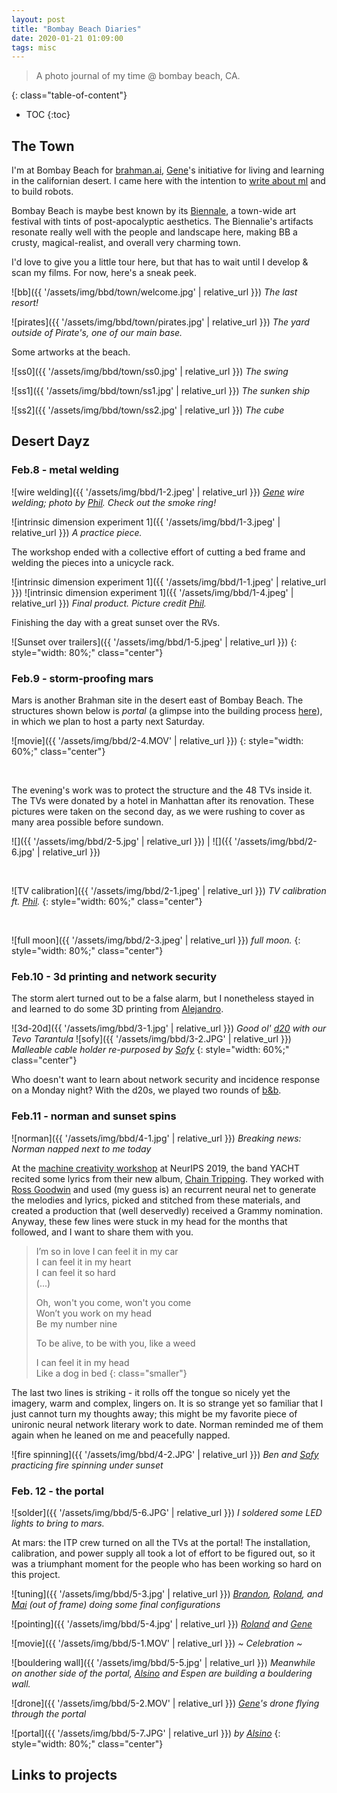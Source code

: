 ```yaml
---
layout: post
title: "Bombay Beach Diaries"
date: 2020-01-21 01:09:00
tags: misc
---
```


> A photo journal of my time @ bombay beach, CA.

<!--more-->


{: class="table-of-content"}
* TOC
{:toc}

## The Town
I'm at Bombay Beach for [brahman.ai](https://brahman.ai), [Gene](https://genekogan.com)'s initiative for living and learning in the californian desert. I came here with the intention to [write about ml](https://ml4a.github.io) and to build robots.

Bombay Beach is maybe best known by its [Biennale](http://www.bombaybeachbiennale.org), a town-wide art festival with tints of post-apocalyptic aesthetics. The Biennalie's artifacts resonate really well with the people and landscape here, making BB a crusty, magical-realist, and overall very charming town. 

I'd love to give you a little tour here, but that has to wait until I develop & scan my films. For now, here's a sneak peek.

![bb]({{ '/assets/img/bbd/town/welcome.jpg' | relative_url }})
*The last resort!*

![pirates]({{ '/assets/img/bbd/town/pirates.jpg' | relative_url }})
*The yard outside of Pirate's, one of our main base.*

Some artworks at the beach.

![ss0]({{ '/assets/img/bbd/town/ss0.jpg' | relative_url }})
*The swing*

![ss1]({{ '/assets/img/bbd/town/ss1.jpg' | relative_url }})
*The sunken ship*

![ss2]({{ '/assets/img/bbd/town/ss2.jpg' | relative_url }})
*The cube*

## Desert Dayz

### Feb.8 - metal welding

![wire welding]({{ '/assets/img/bbd/1-2.jpeg' | relative_url }})
*[Gene](https://genekogan.com) wire welding; photo by [Phil](https://phillipstearns.com). Check out the smoke ring!*

![intrinsic dimension experiment 1]({{ '/assets/img/bbd/1-3.jpeg' | relative_url }})
*A practice piece.*

The workshop ended with a collective effort of cutting a bed frame and welding the pieces into a unicycle rack.

![intrinsic dimension experiment 1]({{ '/assets/img/bbd/1-1.jpeg' | relative_url }})
![intrinsic dimension experiment 1]({{ '/assets/img/bbd/1-4.jpeg' | relative_url }})
*Final product. Picture credit [Phil](https://phillipstearns.com).*

Finishing the day with a great sunset over the RVs.

![Sunset over trailers]({{ '/assets/img/bbd/1-5.jpeg' | relative_url }})
{: style="width: 80%;" class="center"}


### Feb.9 - storm-proofing mars

Mars is another Brahman site in the desert east of Bombay Beach. The structures shown below is _portal_ (a glimpse into the building process [here](https://www.instagram.com/p/B7eYyg0Ba1K/)), in which we plan to host a party next Saturday. 

![movie]({{ '/assets/img/bbd/2-4.MOV' | relative_url }})
{: style="width: 60%;" class="center"}

&nbsp;

The evening's work was to protect the structure and the 48 TVs inside it. The TVs were donated by a hotel in Manhattan after its renovation. These pictures were taken on the second day, as we were rushing to cover as many area possible before sundown.

![]({{ '/assets/img/bbd/2-5.jpg' | relative_url }})  |  ![]({{ '/assets/img/bbd/2-6.jpg' | relative_url }})

&nbsp;

![TV calibration]({{ '/assets/img/bbd/2-1.jpeg' | relative_url }})
*TV calibration ft. [Phil](https://phillipstearns.com).*
{: style="width: 60%;" class="center"} 

&nbsp;


![full moon]({{ '/assets/img/bbd/2-3.jpeg' | relative_url }})
*full moon.*
{: style="width: 80%;" class="center"} 


### Feb.10 - 3d printing and network security

The storm alert turned out to be a false alarm, but I nonetheless stayed in and learned to do some 3D printing from [Alejandro](https://github.com/alejandrosame).

![3d-20d]({{ '/assets/img/bbd/3-1.jpg' | relative_url }})
*Good ol' [d20](https://www.thingiverse.com/thing:955433) with our Tevo Tarantula*
![sofy]({{ '/assets/img/bbd/3-2.JPG' | relative_url }})
*Malleable cable holder re-purposed by [Sofy](https://soniayuditskaya.tumblr.com/)*
{: style="width: 60%;" class="center"} 

Who doesn't want to learn about network security and incidence response on a Monday night? With the d20s, we played two rounds of [b&b](http://www.backdoorsandbreaches.com/). 


### Feb.11 - norman and sunset spins

![norman]({{ '/assets/img/bbd/4-1.jpg' | relative_url }})
*Breaking news: Norman napped next to me today*

At the [machine creativity workshop](https://neurips2019creativity.github.io/) at NeurIPS 2019, the band YACHT recited some lyrics from their new album, [Chain Tripping](https://yacht.bandcamp.com/album/chain-tripping). They worked with [Ross Goodwin](https://rossgoodwin.com) and used (my guess is) an recurrent neural net to generate the melodies and lyrics, picked and stitched from these materials, and created a production that (well deservedly) received a Grammy nomination. Anyway, these few lines were stuck in my head for the months that followed, and I want to share them with you. 

> I’m so in love I can feel it in my car  
> I  can feel it in my heart  
> I  can feel it so hard  
> (...)  
> 
> Oh,  won't you come, won't you come  
> Won’t you work on my head  
> Be  my number nine 
>  
> To be alive, to be with you, like a weed  
> 
> I can feel it in my head  
> Like a dog in bed
{: class="smaller"}

The last two lines is striking - it rolls off the tongue so nicely yet the imagery, warm and complex, lingers on. It is so strange yet so familiar that I just cannot turn my thoughts away; this might be my favorite piece of unironic neural network literary work to date. Norman reminded me of them again when he leaned on me and peacefully napped.

![fire spinning]({{ '/assets/img/bbd/4-2.JPG' | relative_url }})
*Ben and [Sofy](https://soniayuditskaya.tumblr.com/) practicing fire spinning under sunset*

### Feb. 12 - the portal


![solder]({{ '/assets/img/bbd/5-6.JPG' | relative_url }})
*I soldered some LED lights to bring to mars.*

At mars: the ITP crew turned on all the TVs at the portal! The installation, calibration, and power supply all took a lot of effort to be figured out, so it was a triumphant moment for the people who has been working so hard on this project.

![tuning]({{ '/assets/img/bbd/5-3.jpg' | relative_url }})
*[Brandon](http://physical-digital.com/), [Roland](https://www.rolandarnoldt.com/), and [Mai](https://www.maispace.space/) (out of frame) doing some final configurations*


![pointing]({{ '/assets/img/bbd/5-4.jpg' | relative_url }})
*[Roland](https://www.rolandarnoldt.com/) and [Gene](https://genekogan.com)*


![movie]({{ '/assets/img/bbd/5-1.MOV' | relative_url }})
*~ Celebration ~*


![bouldering wall]({{ '/assets/img/bbd/5-5.jpg' | relative_url }})
*Meanwhile on another side of the portal, [Alsino](https://alsino.io/) and Espen are building a bouldering wall.*


![drone]({{ '/assets/img/bbd/5-2.MOV' | relative_url }})
*[Gene](https://genekogan.com)'s drone flying through the portal*

![portal]({{ '/assets/img/bbd/5-7.JPG' | relative_url }})
*by [Alsino](https://alsino.io/)*
{: style="width: 80%;" class="center"}



## Links to projects